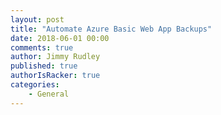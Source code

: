 ```yaml
---
layout: post
title: "Automate Azure Basic Web App Backups"
date: 2018-06-01 00:00
comments: true
author: Jimmy Rudley
published: true
authorIsRacker: true
categories:
    - General
---
```


